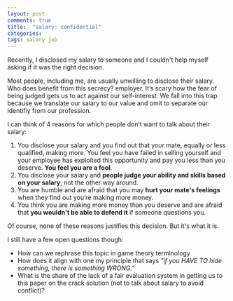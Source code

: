 ```yaml
---
layout: post
comments: true
title:  "salary: confidential"
categories: 
tags: salary job
---
```

Recently, I disclosed my salary to someone and I couldn't help myself asking if it was the right decision.

Most people, including me, are usually unwilling to disclose their salary. Who does benefit from this secrecy? employer. It’s scary how the fear of being judged gets us to act against our self-interest. We fall into this trap because we translate our salary to our value and omit to separate our identifiy from our profession.

I can think of 4 reasons for which people don’t want to talk about their salary:
1. You disclose your salary and you find out that your mate, equally or less qualified, making more. You feel you have failed in selling yourself and your employee has exploited this opportunity and pay you less than you deserve. **You feel you are a fool**.
2. You disclose your salary and **people judge your ability and skills based on your salary**, not the other way around.
3. You are humble and are afraid that you may **hurt your mate's feelings** when they find out you’re making more money.
4. You think you are making more money than you deserve and are afraid that **you wouldn't be able to defend it** if someone questions you.

Of course, none of these reasons justifies this decision. But it's what it is.

I still have a few open questions though:
- How can we rephrase this topic in game theory terminology
- How does it align with one my principle that says *"if you HAVE TO hide something, there is something WRONG."*
- What is the share of the lack of a fair evaluation system in getting us to this paper on the crack solution (not to talk about salary to avoid conflict)?
